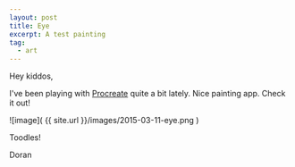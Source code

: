 ```yaml
---
layout: post
title: Eye
excerpt: A test painting
tag:
  - art
---
```


Hey kiddos,

I've been playing with [Procreate][1] quite a bit lately. Nice painting app. Check it out!

![image]( {{ site.url }}/images/2015-03-11-eye.png )

Toodles!

Doran

[1]: http://procreate.si
